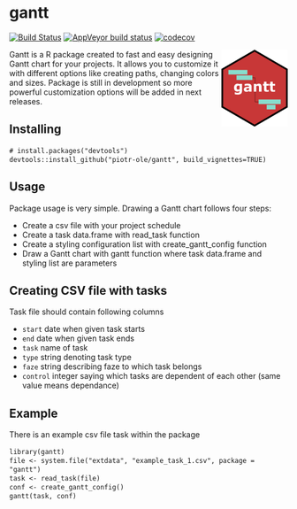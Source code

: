# gantt

[![Build Status](https://travis-ci.org/piotr-ole/gantt.png?branch=master)](https://travis-ci.org/piotr-ole/gantt)
[![AppVeyor build status](https://ci.appveyor.com/api/projects/status/github/piotr-ole/gantt?branch=master&svg=true)](https://ci.appveyor.com/project/piotr-ole/gantt)
[![codecov](https://codecov.io/gh/piotr-ole/gantt/branch/master/graph/badge.svg)](https://codecov.io/gh/piotr-ole/gantt)

<img src = "man/images/logo.png" align = "right" width="120"/>

Gantt is a R package created to fast and easy designing Gantt chart for your projects. It allows you to customize it with different options like creating paths, changing colors and sizes. Package is still in development so more powerful customization options will be added in next releases.

## Installing

    # install.packages("devtools")
    devtools::install_github("piotr-ole/gantt", build_vignettes=TRUE)
    
## Usage

Package usage is very simple. Drawing a Gantt chart follows four steps:
* Create a csv file with your project schedule
* Create a task data.frame with read_task function
* Create a styling configuration list with create_gantt_config function
* Draw a Gantt chart with gantt function where task data.frame and styling list are parameters

## Creating CSV file with tasks

Task file should contain following columns
* `start` date when given task starts
* `end` date when given task ends
* `task` name of task
* `type` string denoting task type
* `faze` string describing faze to which task belongs
* `control` integer saying which tasks are dependent of each other (same value means dependance)

## Example

There is an example csv file task within the package

    library(gantt)
    file <- system.file("extdata", "example_task_1.csv", package = "gantt")
    task <- read_task(file)
    conf <- create_gantt_config()
    gantt(task, conf)

